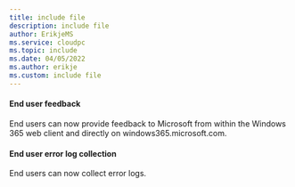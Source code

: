 ```yaml
---
title: include file
description: include file
author: ErikjeMS  
ms.service: cloudpc
ms.topic: include
ms.date: 04/05/2022
ms.author: erikje
ms.custom: include file
---
```


#### End user feedback<!--38482877 -->

End users can now provide feedback to Microsoft from within the Windows 365 web client and directly on windows365.microsoft.com.

#### End user error log collection<!--38482915-->

End users can now collect error logs.